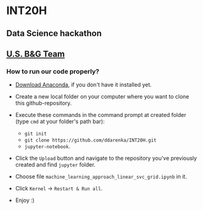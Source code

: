 # INT20H
## Data Science hackathon
## <ins>U.S. B&G Team</ins>

### How to run our code properly?
- [Download Anaconda](https://www.continuum.io/downloads), if you don't have it installed yet.

- Create a new local folder on your computer where you want to clone this github-repository.

- Execute these commands in the command prompt at created folder (type `cmd` at your folder's path bar):
  - `git init`
  - `git clone https://github.com/ddarenka/INT20H.git`
  - `jupyter-notebook`.
  
- Click the `Upload` button and navigate to the repository you've previously created and find `jupyter` folder.

- Choose file `machine_learning_approach_linear_svc_grid.ipynb` in it.

- Click `Kernel` -> `Restart & Run all`.

- Enjoy :)
